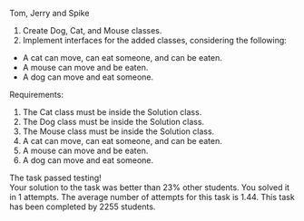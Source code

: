 Tom, Jerry and Spike



1. Create Dog, Cat, and Mouse classes.
2. Implement interfaces for the added classes, considering the following:
- A cat can move, can eat someone, and can be eaten.
- A mouse can move and be eaten.
- A dog can move and eat someone.


Requirements:
1. The Cat class must be inside the Solution class.
2. The Dog class must be inside the Solution class.
3. The Mouse class must be inside the Solution class.
4. A cat can move, can eat someone, and can be eaten.
5. A mouse can move and be eaten.
6. A dog can move and eat someone.



The task passed testing!  
Your solution to the task was better than 23% other students. 
You solved it in 1 attempts. 
The average number of attempts for this task is 1.44. 
This task has been completed by 2255 students.